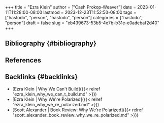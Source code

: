 +++
title = "Ezra Klein"
author = ["Cash Prokop-Weaver"]
date = 2023-01-11T11:28:00-08:00
lastmod = 2023-12-23T11:52:50-08:00
tags = ["hastodo", "person", "hastodo", "person"]
categories = ["hastodo", "person"]
draft = false
slug = "eb439673-53b5-4e7b-b31e-e0adebaf2d40"
+++

## Bibliography {#bibliography}

## References

<style>.csl-entry{text-indent: -1.5em; margin-left: 1.5em;}</style><div class="csl-bib-body">
</div>



## Backlinks {#backlinks}

-   [Ezra Klein | Why We Can't Build]({{< relref "ezra_klein_why_we_can_t_build.md" >}})
-   [Ezra Klein | Why We're Polarized]({{< relref "ezra_klein_why_we_re_polarized.md" >}})
-   [Scott Alexander | Book Review: Why We're Polarized]({{< relref "scott_alexander_book_review_why_we_re_polarized.md" >}})
